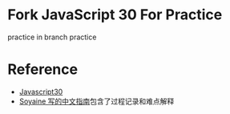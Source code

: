 # Fork JavaScript 30 For Practice

practice in branch practice

# Reference
* [Javascript30](https://javascript30.com/)
* [Soyaine 写的中文指南](https://github.com/soyaine/JavaScript30)包含了过程记录和难点解释
